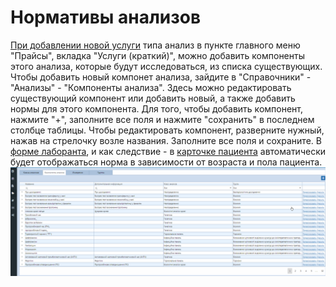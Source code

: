 # Нормативы анализов

 <a href="./Price">При добавлении новой услуги</a> типа анализ в пункте главного меню "Прайсы", вкладка "Услуги (краткий)", можно добавить компоненты этого анализа, которые будут исследоваться, из списка существующих.   
Чтобы добавить новый компонет анализа, зайдите в "Справочники" - "Анализы" - "Компоненты анализа". Здесь можно редактировать существующий компонент или добавить новый, а также добавить нормы для этого компонента. Для того, чтобы добавить компонент, нажмите "+", заполните все поля и нажмите "сохранить" в последнем столбце таблицы. Чтобы редактировать компонент, разверните нужный, нажав на стрелочку возле названия. Заполните все поля и сохраните. В <a href="./labsform">форме лаборанта</a>, и как следствие - в <a href="./PatientCard">карточке пациента</a> автоматически будет отображаться норма в зависимости от возраста и пола пациента. 
![Image](Image/components.gif)